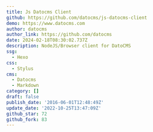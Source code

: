 ```yaml
---
title: Js Datocms Client
github: https://github.com/datocms/js-datocms-client
demo: https://www.datocms.com
author: datocms
author_link: https://github.com/datocms
date: 2024-02-18T08:30:02.737Z
description: NodeJS/Browser client for DatoCMS
ssg:
  - Hexo
css:
  - Stylus
cms:
  - Datocms
  - Markdown
category: []
draft: false
publish_date: '2016-06-01T12:48:49Z'
update_date: '2022-10-25T13:47:09Z'
github_star: 72
github_fork: 83
---
```

